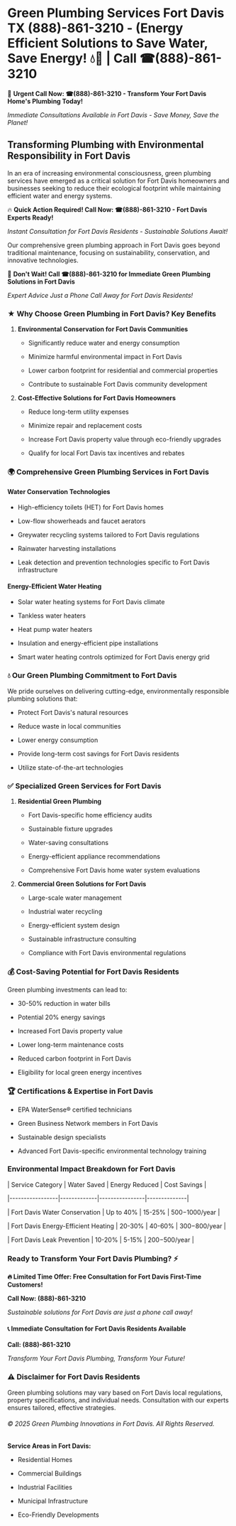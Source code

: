 # Green Plumbing Services Fort Davis TX (888)-861-3210 - (Energy Efficient Solutions to Save Water, Save Energy! 💧🌿 | Call ☎(888)-861-3210

🚨 **Urgent Call Now: ☎(888)-861-3210 - Transform Your Fort Davis Home's Plumbing Today!**
*Immediate Consultations Available in Fort Davis - Save Money, Save the Planet!*

## Transforming Plumbing with Environmental Responsibility in Fort Davis

In an era of increasing environmental consciousness, green plumbing services have emerged as a critical solution for Fort Davis homeowners and businesses seeking to reduce their ecological footprint while maintaining efficient water and energy systems. 

🔥 **Quick Action Required! Call Now: ☎(888)-861-3210 - Fort Davis Experts Ready!**
*Instant Consultation for Fort Davis Residents - Sustainable Solutions Await!*

Our comprehensive green plumbing approach in Fort Davis goes beyond traditional maintenance, focusing on sustainability, conservation, and innovative technologies.

🚨 **Don't Wait! Call ☎(888)-861-3210 for Immediate Green Plumbing Solutions in Fort Davis**
*Expert Advice Just a Phone Call Away for Fort Davis Residents!*

### ★ Why Choose Green Plumbing in Fort Davis? Key Benefits

1. **Environmental Conservation for Fort Davis Communities** 
   - Significantly reduce water and energy consumption
   - Minimize harmful environmental impact in Fort Davis
   - Lower carbon footprint for residential and commercial properties
   - Contribute to sustainable Fort Davis community development

2. **Cost-Effective Solutions for Fort Davis Homeowners** 
   - Reduce long-term utility expenses
   - Minimize repair and replacement costs
   - Increase Fort Davis property value through eco-friendly upgrades
   - Qualify for local Fort Davis tax incentives and rebates

### 🌍 Comprehensive Green Plumbing Services in Fort Davis

#### Water Conservation Technologies
- High-efficiency toilets (HET) for Fort Davis homes
- Low-flow showerheads and faucet aerators
- Greywater recycling systems tailored to Fort Davis regulations
- Rainwater harvesting installations
- Leak detection and prevention technologies specific to Fort Davis infrastructure

#### Energy-Efficient Water Heating
- Solar water heating systems for Fort Davis climate
- Tankless water heaters
- Heat pump water heaters
- Insulation and energy-efficient pipe installations
- Smart water heating controls optimized for Fort Davis energy grid

### 💧 Our Green Plumbing Commitment to Fort Davis

We pride ourselves on delivering cutting-edge, environmentally responsible plumbing solutions that:
- Protect Fort Davis's natural resources
- Reduce waste in local communities
- Lower energy consumption
- Provide long-term cost savings for Fort Davis residents
- Utilize state-of-the-art technologies

### ✅ Specialized Green Services for Fort Davis

1. **Residential Green Plumbing**
   - Fort Davis-specific home efficiency audits
   - Sustainable fixture upgrades
   - Water-saving consultations
   - Energy-efficient appliance recommendations
   - Comprehensive Fort Davis home water system evaluations

2. **Commercial Green Solutions for Fort Davis**
   - Large-scale water management
   - Industrial water recycling
   - Energy-efficient system design
   - Sustainable infrastructure consulting
   - Compliance with Fort Davis environmental regulations

### 💰 Cost-Saving Potential for Fort Davis Residents

Green plumbing investments can lead to:
- 30-50% reduction in water bills
- Potential 20% energy savings
- Increased Fort Davis property value
- Lower long-term maintenance costs
- Reduced carbon footprint in Fort Davis
- Eligibility for local green energy incentives

### 🏆 Certifications & Expertise in Fort Davis

- EPA WaterSense® certified technicians
- Green Business Network members in Fort Davis
- Sustainable design specialists
- Advanced Fort Davis-specific environmental technology training

### Environmental Impact Breakdown for Fort Davis

| Service Category | Water Saved | Energy Reduced | Cost Savings |
|-----------------|-------------|----------------|--------------|
| Fort Davis Water Conservation | Up to 40% | 15-25% | $500-$1000/year |
| Fort Davis Energy-Efficient Heating | 20-30% | 40-60% | $300-$800/year |
| Fort Davis Leak Prevention | 10-20% | 5-15% | $200-$500/year |

### Ready to Transform Your Fort Davis Plumbing? ⚡

**🔥 Limited Time Offer: Free Consultation for Fort Davis First-Time Customers!**

**Call Now: (888)-861-3210**
*Sustainable solutions for Fort Davis are just a phone call away!*

#### 📞 Immediate Consultation for Fort Davis Residents Available

**Call: (888)-861-3210**
*Transform Your Fort Davis Plumbing, Transform Your Future!*

### ⚠️ Disclaimer for Fort Davis Residents

Green plumbing solutions may vary based on Fort Davis local regulations, property specifications, and individual needs. Consultation with our experts ensures tailored, effective strategies.

###### © 2025 Green Plumbing Innovations in Fort Davis. All Rights Reserved.

**Service Areas in Fort Davis:** 
- Residential Homes
- Commercial Buildings
- Industrial Facilities
- Municipal Infrastructure
- Eco-Friendly Developments